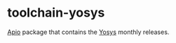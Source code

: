 # toolchain-yosys

[Apio](https://github.com/FPGAwars/apio) package that contains the [Yosys](https://github.com/YosysHQ/yosys) monthly releases.
